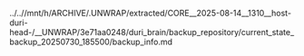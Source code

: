 ../..//mnt/h/ARCHIVE/.UNWRAP/extracted/CORE__2025-08-14__1310__host-duri-head-/__UNWRAP/3e71aa0248/duri_brain/backup_repository/current_state_backup_20250730_185500/backup_info.md